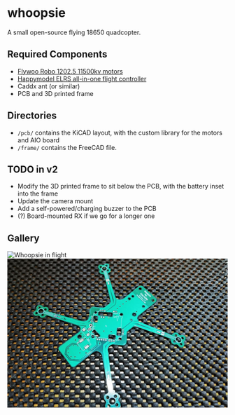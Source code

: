 # whoopsie
A small open-source flying 18650 quadcopter.

## Required Components

* [Flywoo Robo 1202.5 11500kv motors](https://flywoo.net/products/flywoo-robo-rb1202-5-5500kv-11500kv-1-5mm-shaft-fpv-motor)
* [Happymodel ELRS all-in-one flight controller](http://www.happymodel.cn/index.php/2021/05/19/happymodel-elrs-f4-2g4-aio-5in1-flight-controller-built-in-spi-2-4ghz-elrs-rx/)
* Caddx ant (or similar)
* PCB and 3D printed frame

## Directories

* `/pcb/` contains the KiCAD layout, with the custom library for the motors and AIO board
* `/frame/` contains the FreeCAD file.

## TODO in v2 

* Modify the 3D printed frame to sit below the PCB, with the battery inset into the frame
* Update the camera mount
* Add a self-powered/charging buzzer to the PCB
* (?) Board-mounted RX if we go for a longer one 

## Gallery
![Whoopsie in flight](docs/whoopsie.jpg)
![Whoopsie PCB](docs/pcb.jpg)
